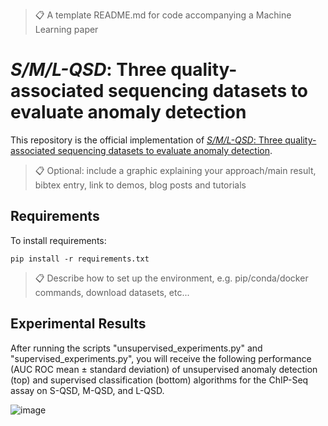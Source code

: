 >📋  A template README.md for code accompanying a Machine Learning paper

# *_S/M/L-QSD_*: Three quality-associated sequencing datasets to evaluate anomaly detection

This repository is the official implementation of [*_S/M/L-QSD_*: Three quality-associated sequencing datasets to evaluate anomaly detection](Place-holder-url). 

>📋  Optional: include a graphic explaining your approach/main result, bibtex entry, link to demos, blog posts and tutorials

## Requirements

To install requirements:

```setup
pip install -r requirements.txt
```

>📋  Describe how to set up the environment, e.g. pip/conda/docker commands, download datasets, etc...

## Experimental Results
After running the scripts "unsupervised_experiments.py" and "supervised_experiments.py", you will receive the following performance (AUC ROC mean ± standard deviation) of unsupervised anomaly detection
(top) and supervised classification (bottom) algorithms for the ChIP-Seq assay on S-QSD, M-QSD, and L-QSD.  

![image](https://github.com/user-attachments/assets/8333b844-f5c0-4bd0-a647-ea5754065c9d)


